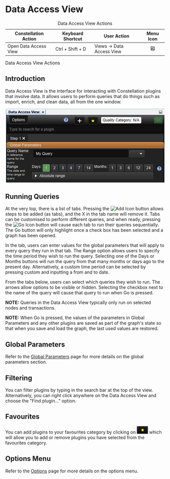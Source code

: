 # Data Access View

<table data-border="1">
<caption>Data Access View Actions</caption>
<thead>
<tr class="header">
<th scope="col">Constellation Action</th>
<th scope="col">Keyboard Shortcut</th>
<th scope="col">User Action</th>
<th style="text-align: center;" scope="col">Menu Icon</th>
</tr>
</thead>
<tbody>
<tr class="odd">
<td>Open Data Access View</td>
<td>Ctrl + Shift + D</td>
<td>Views -&gt; Data Access View</td>
<td style="text-align: center;"><img src="../panes/resources/data-access-view.png" alt="Data Access View Icon" /></td>
</tr>
</tbody>
</table>

Data Access View Actions

## Introduction

Data Access View is the interface for interacting with Constellation
plugins that involve data. It allows users to perform queries that do
things such as import, enrich, and clean data, all from the one window.

<div style="text-align: center">

![Data Access View](resources/DataAccessView.png)

</div>

## Running Queries

At the very top, there is a list of tabs. Pressing the ![Add
Icon](resources/DataAccessAdd.png) button allows steps to be added (as
tabs), and the X in the tab name will remove it. Tabs can be customised
to perform different queries, and when ready, pressing the ![Go
Icon](resources/DataAccessGo.png) button will cause each tab to run
their queries sequentially. The Go button will only highlight once a
check box has been selected and a graph has been opened.

In the tab, users can enter values for the global parameters that will
apply to every query they run in that tab. The Range option allows users
to specify the time period they wish to run the query. Selecting one of
the Days or Months buttons will run the query from that many months or
days ago to the present day. Alternatively, a custom time period can be
selected by pressing custom and inputting a from and to date.

From the tabs below, users can select which queries they wish to run.
The arrows allow options to be visible or hidden. Selecting the checkbox
next to the name of the query will cause that query to run when Go is
pressed.

**NOTE:** Queries in the Data Access View typically only run on selected
nodes and transactions.

**NOTE:** When Go is pressed, the values of the parameters in Global
Parameters and any other plugins are saved as part of the graph's state
so that when you save and load the graph, the last used values are
restored.

## Global Parameters

Refer to the [Global Parameters](datetime-range.html) page for more
details on the global parameters section.

## Filtering

You can filter plugins by typing in the search bar at the top of the
view. Alternatively, you can right click anywhere on the Data Access
View and choose the "Find plugin..." option.

## Favourites

You can add plugins to your favourites category by clicking on
![Favourite Icon](resources/DataAccessFavourite.png) which will allow
you to add or remove plugins you have selected from the favourites
category.

## Options Menu

Refer to the [Options](data-access-options.html) page for more details
on the options menu.
